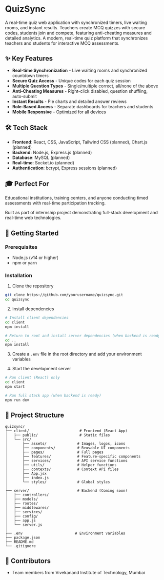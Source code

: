 # QuizSync

A real-time quiz web application with synchronized timers, live waiting rooms, and instant results. Teachers create MCQ quizzes with secure codes, students join and compete, featuring anti-cheating measures and detailed analytics.
A modern, real-time quiz platform that synchronizes teachers and students for interactive MCQ assessments.

## ✨ Key Features
- **Real-time Synchronization** - Live waiting rooms and synchronized countdown timers
- **Secure Quiz Access** - Unique codes for each quiz session
- **Multiple Question Types** - Single/multiple correct, all/none of the above
- **Anti-Cheating Measures** - Right-click disabled, question shuffling, auto-submit
- **Instant Results** - Pie charts and detailed answer reviews
- **Role-Based Access** - Separate dashboards for teachers and students
- **Mobile Responsive** - Optimized for all devices

## 🛠️ Tech Stack
- **Frontend**: React, CSS, JavaScript, Tailwind CSS (planned), Chart.js (planned)
- **Backend**: Node.js, Express.js (planned)
- **Database**: MySQL (planned)
- **Real-time**: Socket.io (planned)
- **Authentication**: bcrypt, Express sessions (planned)

## 🎓 Perfect For
Educational institutions, training centers, and anyone conducting timed assessments with real-time participation tracking.

Built as part of internship project demonstrating full-stack development and real-time web technologies.

## 🚀 Getting Started

### Prerequisites
- Node.js (v14 or higher)
- npm or yarn

### Installation
1. Clone the repository
```bash
git clone https://github.com/yourusername/quizsync.git
cd quizsync
```

2. Install dependencies
```bash
# Install client dependencies
cd client
npm install

# Return to root and install server dependencies (when backend is ready)
cd ..
npm install
```

3. Create a `.env` file in the root directory and add your environment variables

4. Start the development server
```bash
# Run client (React) only
cd client
npm start

# Run full stack app (when backend is ready)
npm run dev
```

## 📁 Project Structure
```
quizsync/
├── client/                       # Frontend (React App)
│   ├── public/                   # Static files
│   └── src/
│       ├── assets/              # Images, logos, icons
│       ├── components/          # Reusable UI components
│       ├── pages/               # Full pages
│       ├── features/            # Feature-specific components
│       ├── services/            # API service functions
│       ├── utils/               # Helper functions
│       ├── contexts/            # Context API files
│       ├── App.jsx
│       ├── index.js
│       └── styles/              # Global styles
│
├── server/                      # Backend (Coming soon)
│   ├── controllers/            
│   ├── models/                 
│   ├── routes/                 
│   ├── middlewares/           
│   ├── services/              
│   ├── config/                
│   ├── app.js                 
│   └── server.js              
│
├── .env                        # Environment variables
├── package.json
├── README.md
└── .gitignore
```

## 👥 Contributors
- Team members from Vivekanand Institute of Technology, Mumbai 